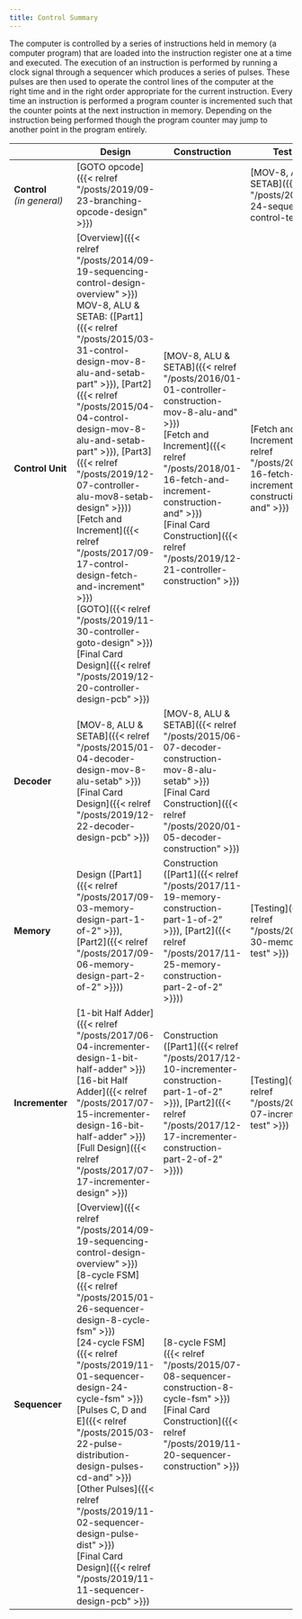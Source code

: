 ```yaml
---
title: Control Summary
---
```


The computer is controlled by a series of instructions held in memory (a computer program) that are loaded into the instruction register one at a time and executed. The execution of an instruction is performed by running a clock signal through a sequencer which produces a series of pulses. These pulses are then used to operate the control lines of the computer at the right time and in the right order appropriate for the current instruction. Every time an instruction is performed a program counter is incremented such that the counter points at the next instruction in memory. Depending on the instruction being performed though the program counter may jump to another point in the program entirely.

| | Design | Construction | Testing |
|-|--------|--------------|---------|
| **Control**<br />*(in general)*| [GOTO opcode]({{< relref "/posts/2019/09-23-branching-opcode-design" >}}) | | [MOV-8, ALU &amp; SETAB]({{< relref "/posts/2016/05-24-sequencing-control-test" >}}) |
| **Control Unit** | [Overview]({{< relref "/posts/2014/09-19-sequencing-control-design-overview" >}})<br />MOV-8, ALU &amp; SETAB: ([Part1]({{< relref "/posts/2015/03-31-control-design-mov-8-alu-and-setab-part" >}}), [Part2]({{< relref "/posts/2015/04-04-control-design-mov-8-alu-and-setab-part" >}}), [Part3]({{< relref "/posts/2019/12-07-controller-alu-mov8-setab-design" >}}))<br />[Fetch and Increment]({{< relref "/posts/2017/09-17-control-design-fetch-and-increment" >}})<br />[GOTO]({{< relref "/posts/2019/11-30-controller-goto-design" >}})<br />[Final Card Design]({{< relref "/posts/2019/12-20-controller-design-pcb" >}}) | [MOV-8, ALU &amp; SETAB]({{< relref "/posts/2016/01-01-controller-construction-mov-8-alu-and" >}})<br />[Fetch and Increment]({{< relref "/posts/2018/01-16-fetch-and-increment-construction-and" >}})<br />[Final Card Construction]({{< relref "/posts/2019/12-21-controller-construction" >}}) | [Fetch and Increment]({{< relref "/posts/2018/01-16-fetch-and-increment-construction-and" >}}) |
| **Decoder** | [MOV-8, ALU &amp; SETAB]({{< relref "/posts/2015/01-04-decoder-design-mov-8-alu-setab" >}})<br />[Final Card Design]({{< relref "/posts/2019/12-22-decoder-design-pcb" >}}) | [MOV-8, ALU &amp; SETAB]({{< relref "/posts/2015/06-07-decoder-construction-mov-8-alu-setab" >}})<br />[Final Card Construction]({{< relref "/posts/2020/01-05-decoder-construction" >}}) | |
| **Memory** | Design ([Part1]({{< relref "/posts/2017/09-03-memory-design-part-1-of-2" >}}), [Part2]({{< relref "/posts/2017/09-06-memory-design-part-2-of-2" >}})) | Construction ([Part1]({{< relref "/posts/2017/11-19-memory-construction-part-1-of-2" >}}), [Part2]({{< relref "/posts/2017/11-25-memory-construction-part-2-of-2" >}})) | [Testing]({{< relref "/posts/2017/11-30-memory-test" >}}) |
| **Incrementer** | [1-bit Half Adder]({{< relref "/posts/2017/06-04-incrementer-design-1-bit-half-adder" >}})<br />[16-bit Half Adder]({{< relref "/posts/2017/07-15-incrementer-design-16-bit-half-adder" >}})<br />[Full Design]({{< relref "/posts/2017/07-17-incrementer-design" >}}) | Construction ([Part1]({{< relref "/posts/2017/12-10-incrementer-construction-part-1-of-2" >}}), [Part2]({{< relref "/posts/2017/12-17-incrementer-construction-part-2-of-2" >}})) | [Testing]({{< relref "/posts/2018/01-07-incrementer-test" >}}) |
| **Sequencer** | [Overview]({{< relref "/posts/2014/09-19-sequencing-control-design-overview" >}})<br />[8-cycle FSM]({{< relref "/posts/2015/01-26-sequencer-design-8-cycle-fsm" >}})<br />[24-cycle FSM]({{< relref "/posts/2019/11-01-sequencer-design-24-cycle-fsm" >}})<br />[Pulses C, D and E]({{< relref "/posts/2015/03-22-pulse-distribution-design-pulses-cd-and" >}})<br />[Other Pulses]({{< relref "/posts/2019/11-02-sequencer-design-pulse-dist" >}})<br />[Final Card Design]({{< relref "/posts/2019/11-11-sequencer-design-pcb" >}}) | [8-cycle FSM]({{< relref "/posts/2015/07-08-sequencer-construction-8-cycle-fsm" >}})<br />[Final Card Construction]({{< relref "/posts/2019/11-20-sequencer-construction" >}}) | |
